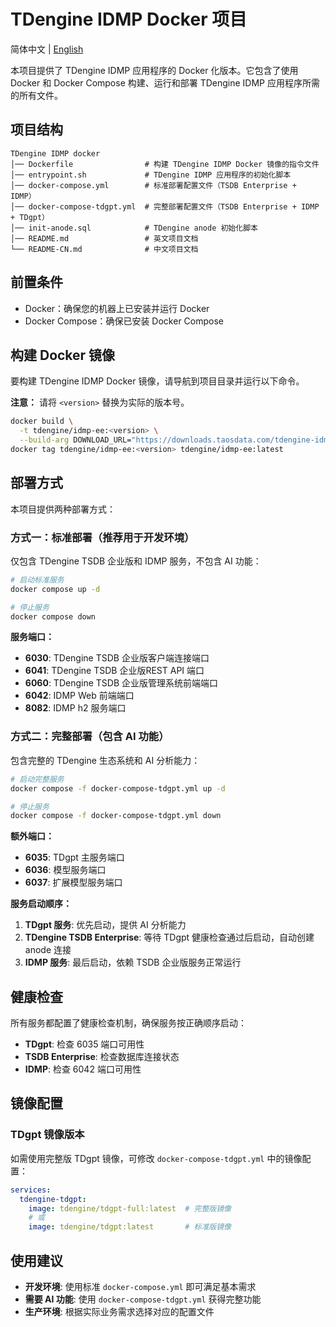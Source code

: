 # TDengine IDMP Docker 项目

简体中文 | [English](README.md)

本项目提供了 TDengine IDMP 应用程序的 Docker 化版本。它包含了使用 Docker 和 Docker Compose 构建、运行和部署 TDengine IDMP 应用程序所需的所有文件。

## 项目结构

```
TDengine IDMP docker
│── Dockerfile                # 构建 TDengine IDMP Docker 镜像的指令文件
│── entrypoint.sh             # TDengine IDMP 应用程序的初始化脚本
│── docker-compose.yml        # 标准部署配置文件（TSDB Enterprise + IDMP）
│── docker-compose-tdgpt.yml  # 完整部署配置文件（TSDB Enterprise + IDMP + TDgpt）
│── init-anode.sql            # TDengine anode 初始化脚本
│── README.md                 # 英文项目文档
└── README-CN.md              # 中文项目文档
```

## 前置条件

- Docker：确保您的机器上已安装并运行 Docker
- Docker Compose：确保已安装 Docker Compose

## 构建 Docker 镜像

要构建 TDengine IDMP Docker 镜像，请导航到项目目录并运行以下命令。

**注意：** 请将 `<version>` 替换为实际的版本号。

```bash
docker build \
  -t tdengine/idmp-ee:<version> \
  --build-arg DOWNLOAD_URL="https://downloads.taosdata.com/tdengine-idmp-enterprise/<version>/tdengine-idmp-enterprise-<version>-linux-generic.tar.gz" .
docker tag tdengine/idmp-ee:<version> tdengine/idmp-ee:latest
```

## 部署方式

本项目提供两种部署方式：

### 方式一：标准部署（推荐用于开发环境）

仅包含 TDengine TSDB 企业版和 IDMP 服务，不包含 AI 功能：

```bash
# 启动标准服务
docker compose up -d

# 停止服务
docker compose down
```

**服务端口：**
- **6030**: TDengine TSDB 企业版客户端连接端口
- **6041**: TDengine TSDB 企业版REST API 端口
- **6060**: TDengine TSDB 企业版管理系统前端端口
- **6042**: IDMP Web 前端端口
- **8082**: IDMP h2  服务端口

### 方式二：完整部署（包含 AI 功能）

包含完整的 TDengine 生态系统和 AI 分析能力：

```bash
# 启动完整服务
docker compose -f docker-compose-tdgpt.yml up -d

# 停止服务
docker compose -f docker-compose-tdgpt.yml down
```

**额外端口：**
- **6035**: TDgpt 主服务端口
- **6036**: 模型服务端口
- **6037**: 扩展模型服务端口

**服务启动顺序：**
1. **TDgpt 服务**: 优先启动，提供 AI 分析能力
2. **TDengine TSDB Enterprise**: 等待 TDgpt 健康检查通过后启动，自动创建 anode 连接
3. **IDMP 服务**: 最后启动，依赖 TSDB 企业版服务正常运行

## 健康检查

所有服务都配置了健康检查机制，确保服务按正确顺序启动：
- **TDgpt**: 检查 6035 端口可用性
- **TSDB Enterprise**: 检查数据库连接状态
- **IDMP**: 检查 6042 端口可用性

## 镜像配置

### TDgpt 镜像版本

如需使用完整版 TDgpt 镜像，可修改 `docker-compose-tdgpt.yml` 中的镜像配置：

```yaml
services:
  tdengine-tdgpt:
    image: tdengine/tdgpt-full:latest  # 完整版镜像
    # 或
    image: tdengine/tdgpt:latest       # 标准版镜像
```

## 使用建议

- **开发环境**: 使用标准 `docker-compose.yml` 即可满足基本需求
- **需要 AI 功能**: 使用 `docker-compose-tdgpt.yml` 获得完整功能
- **生产环境**: 根据实际业务需求选择对应的配置文件

